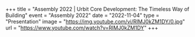 +++
title = "Assembly 2022 | Urbit Core Development: The Timeless Way of Building"
event = "Assembly 2022"
date = "2022-11-04"
type = "Presentation"
image = "https://img.youtube.com/vi/RIMJ0kZM1DY/0.jpg"
url = "https://www.youtube.com/watch?v=RIMJ0kZM1DY"
+++